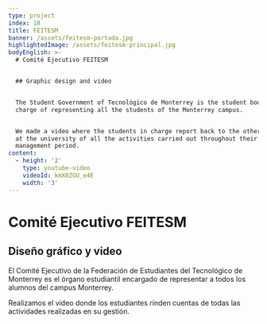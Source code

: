 ```yaml
---
type: project
index: 18
title: FEITESM
banner: /assets/feitesm-portada.jpg
highlightedImage: /assets/feitesm-principal.jpg
bodyEnglish: >-
  # Comité Ejecutivo FEITESM


  ## Graphic design and video


  The Student Government of Tecnológico de Monterrey is the student body in
  charge of representing all the students of the Monterrey campus.


  We made a video where the students in charge report back to the other students
  at the university of all the activities carried out throughout their
  management period.
content:
  - height: '2'
    type: youtube-video
    videoId: kmX0ZGU_e4E
    width: '3'
---
```

# Comité Ejecutivo FEITESM

## Diseño gráfico y video

El Comité Ejecutivo de la Federación de Estudiantes del Tecnológico de Monterrey es el órgano estudiantil encargado de representar a todos los alumnos del campus Monterrey.

Realizamos el video donde los estudiantes rinden cuentas de todas las actividades realizadas en su gestión.
